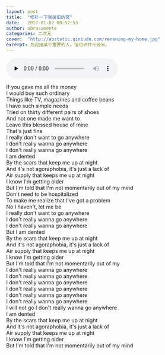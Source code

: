 ```yaml
---
layout: post
title:  "修补一下我破旧的窝"
date:   2017-01-02 00:57:53
author: abrasumente
categories: 二次元
cover:  "http://abstatic.qiniudn.com/renewing-my-home.jpg"
excerpt: 为迎接某个重要的人。但也许并不会来。
---
```


<audio controls preload="none" src="http://abstatic.qiniudn.com/agoraphobia.mp3" markdown="0"></audio>


If you gave me all the money  
I would buy such ordinary  
Things like TV, magazines and coffee beans  
I have such simple needs  
Tried on thirty different pairs of shoes  
And not one made me want to  
Leave this blessed house of mine  
That's just fine  
I really don't want to go anywhere  
I don't really wanna go anywhere  
I don't really wanna go anywhere  
I am dented  
By the scars that keep me up at night  
And it's not agoraphobia, it's just a lack of  
Air supply that keeps me up at night  
I know I'm getting older  
But I'm told that I'm not momentarily out of my mind  
Don't need to be hospitalized  
To make me realize that I've got a problem  
No I haven't, let me be  
I really don't want to go anywhere  
I don't really wanna go anywhere  
I don't really wanna go anywhere  
But I am dented  
By the scars that keep me up at night  
And it's not agoraphobia, it's just a lack of  
Air supply that keeps me up at night  
I know I'm getting older  
But I'm told that I'm not momentarily out of my  
I don't really wanna go anywhere  
I don't really wanna go anywhere  
I don't really wanna go anywhere  
I don't really wanna go anywhere  
I don't really wanna go anywhere  
I don't really wanna go anywhere  
I will not go I don't really wanna go anywhere  
I am dented  
By the scars that keep me up at night  
And it's not agoraphobia, it's just a lack of  
Air supply that keeps me up at night  
I know I'm getting older  
But I'm told that I'm not momentarily out of my mind  
